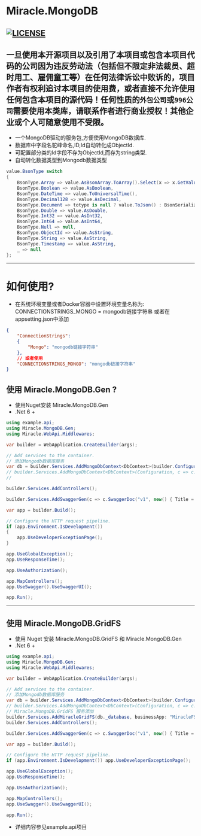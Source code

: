 # Miracle.MongoDB

[![LICENSE](https://img.shields.io/github/license/joesdu/Miracle.MongoDB)](https://img.shields.io/github/license/joesdu/Miracle.MongoDB) 
---
一旦使用本开源项目以及引用了本项目或包含本项目代码的公司因为违反劳动法（包括但不限定非法裁员、超时用工、雇佣童工等）在任何法律诉讼中败诉的，项目作者有权利追讨本项目的使用费，或者直接不允许使用任何包含本项目的源代码！任何性质的`外包公司`或`996公司`需要使用本类库，请联系作者进行商业授权！其他企业或个人可随意使用不受限。
---

* 一个MongoDB驱动的服务包,方便使用MongoDB数据库.
* 数据库中字段名驼峰命名,ID,Id自动转化成ObjectId.
* 可配置部分类的Id字段不存为ObjectId,而存为string类型.
* 自动转化数据类型到Mongodb数据类型
```csharp
value.BsonType switch
{
    BsonType.Array => value.AsBsonArray.ToArray().Select(x => x.GetValue()),
    BsonType.Boolean => value.AsBoolean,
    BsonType.DateTime => value.ToUniversalTime(),
    BsonType.Decimal128 => value.AsDecimal,
    BsonType.Document => totype is null ? value.ToJson() : BsonSerializer.Deserialize(value.ToBsonDocument(), totype),
    BsonType.Double => value.AsDouble,
    BsonType.Int32 => value.AsInt32,
    BsonType.Int64 => value.AsInt64,
    BsonType.Null => null,
    BsonType.ObjectId => value.AsString,
    BsonType.String => value.AsString,
    BsonType.Timestamp => value.AsString,
    _ => null
};
```
---
# 如何使用?

* 在系统环境变量或者Docker容器中设置环境变量名称为: CONNECTIONSTRINGS_MONGO = mongodb链接字符串 或者在appsetting.json中添加
```json
{
    "ConnectionStrings": 
    {
        "Mongo": "mongodb链接字符串"
    },
    // 或者使用
    "CONNECTIONSTRINGS_MONGO": "mongodb链接字符串"
}
```

## 使用 Miracle.MongoDB.Gen ?
* 使用Nuget安装 Miracle.MongoDB.Gen
* .Net 6 +
```csharp
using example.api;
using Miracle.MongoDB.Gen;
using Miracle.WebApi.Middlewares;

var builder = WebApplication.CreateBuilder(args);

// Add services to the container.
// 添加Mongodb数据库服务
var db = builder.Services.AddMongoDbContext<DbContext>(builder.Configuration, showconnectionstring: true);
// builder.Services.AddMongoDbContext<DbContext>(Configuration, c => c.AddConvertObjectIdToStringTypes(typeof(Test)));
//

builder.Services.AddControllers();

builder.Services.AddSwaggerGen(c => c.SwaggerDoc("v1", new() { Title = "example.api", Version = "v1" }));

var app = builder.Build();

// Configure the HTTP request pipeline.
if (app.Environment.IsDevelopment())
{
    app.UseDeveloperExceptionPage();
}

app.UseGlobalException();
app.UseResponseTime();

app.UseAuthorization();

app.MapControllers();
app.UseSwagger().UseSwaggerUI();

app.Run();
```
---
## 使用 Miracle.MongoDB.GridFS
* 使用 Nuget 安装 Miracle.MongoDB.GridFS 和 Miracle.MongoDB.Gen
* .Net 6 +
```csharp
using example.api;
using Miracle.MongoDB.Gen;
using Miracle.WebApi.Middlewares;

var builder = WebApplication.CreateBuilder(args);

// Add services to the container.
// 添加Mongodb数据库服务
var db = builder.Services.AddMongoDbContext<DbContext>(builder.Configuration, showconnectionstring: true);
// builder.Services.AddMongoDbContext<DbContext>(Configuration, c => c.AddConvertObjectIdToStringTypes(typeof(Test)));
// Miracle.MongoDB.GridFS 服务添加
builder.Services.AddMiracleGridFS(db._database, businessApp: "MiracleFS");
builder.Services.AddControllers();

builder.Services.AddSwaggerGen(c => c.SwaggerDoc("v1", new() { Title = "example.api", Version = "v1" }));

var app = builder.Build();

// Configure the HTTP request pipeline.
if (app.Environment.IsDevelopment()) app.UseDeveloperExceptionPage();

app.UseGlobalException();
app.UseResponseTime();

app.UseAuthorization();

app.MapControllers();
app.UseSwagger().UseSwaggerUI();

app.Run();
```
* 详细内容参见example.api项目
